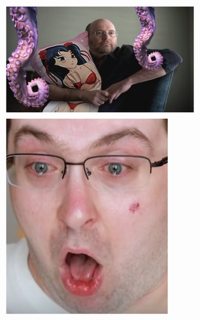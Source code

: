 ![enter image description here](https://github.com/harrygoldblatt/writings/blob/master/kurthentai-768x432.jpg?raw=true)










![enter image description here](https://github.com/harrygoldblatt/writings/blob/master/buttscrying.png?raw=true)
<!--stackedit_data:
eyJoaXN0b3J5IjpbMzExODAzNDA4LC0xMjI2ODgyMDUyXX0=
-->